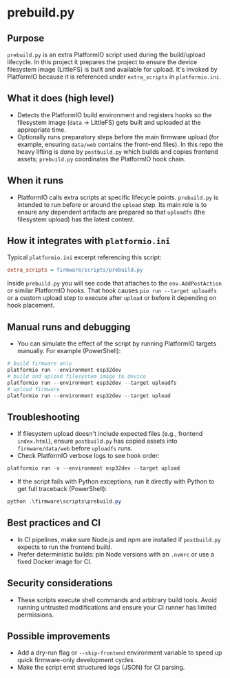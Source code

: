 prebuild.py
=================

Purpose
-------
`prebuild.py` is an extra PlatformIO script used during the build/upload lifecycle. In this project it prepares the project to ensure the device filesystem image (LittleFS) is built and available for upload. It's invoked by PlatformIO because it is referenced under `extra_scripts` in `platformio.ini`.

What it does (high level)
-------------------------
- Detects the PlatformIO build environment and registers hooks so the filesystem image (`data` -> LittleFS) gets built and uploaded at the appropriate time.
- Optionally runs preparatory steps before the main firmware upload (for example, ensuring `data/web` contains the front-end files). In this repo the heavy lifting is done by `postbuild.py` which builds and copies frontend assets; `prebuild.py` coordinates the PlatformIO hook chain.

When it runs
------------
- PlatformIO calls extra scripts at specific lifecycle points. `prebuild.py` is intended to run before or around the `upload` step. Its main role is to ensure any dependent artifacts are prepared so that `uploadfs` (the filesystem upload) has the latest content.

How it integrates with `platformio.ini`
--------------------------------------
Typical `platformio.ini` excerpt referencing this script:

```ini
extra_scripts = firmware/scripts/prebuild.py
```

Inside `prebuild.py` you will see code that attaches to the `env.AddPostAction` or similar PlatformIO hooks. That hook causes `pio run --target uploadfs` or a custom upload step to execute after `upload` or before it depending on hook placement.

Manual runs and debugging
-------------------------
- You can simulate the effect of the script by running PlatformIO targets manually. For example (PowerShell):

```powershell
# build firmware only
platformio run --environment esp32dev
# build and upload filesystem image to device
platformio run --environment esp32dev --target uploadfs
# upload firmware
platformio run --environment esp32dev --target upload
```

Troubleshooting
---------------
- If filesystem upload doesn't include expected files (e.g., frontend `index.html`), ensure `postbuild.py` has copied assets into `firmware/data/web` before `uploadfs` runs.
- Check PlatformIO verbose logs to see hook order:

```powershell
platformio run -v --environment esp32dev --target upload
```

- If the script fails with Python exceptions, run it directly with Python to get full traceback (PowerShell):

```powershell
python .\firmware\scripts\prebuild.py
```

Best practices and CI
---------------------
- In CI pipelines, make sure Node.js and npm are installed if `postbuild.py` expects to run the frontend build.
- Prefer deterministic builds: pin Node versions with an `.nvmrc` or use a fixed Docker image for CI.

Security considerations
-----------------------
- These scripts execute shell commands and arbitrary build tools. Avoid running untrusted modifications and ensure your CI runner has limited permissions.

Possible improvements
---------------------
- Add a dry-run flag or `--skip-frontend` environment variable to speed up quick firmware-only development cycles.
- Make the script emit structured logs (JSON) for CI parsing.
